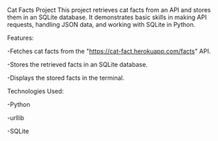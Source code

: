 Cat Facts Project
This project retrieves cat facts from an API and stores them in an SQLite database. It demonstrates basic skills in making API requests, handling JSON data, and working with SQLite in Python.


Features:

-Fetches cat facts from the "https://cat-fact.herokuapp.com/facts" API.

-Stores the retrieved facts in an SQLite database.

-Displays the stored facts in the terminal.


Technologies Used:

-Python

-urllib

-SQLite
